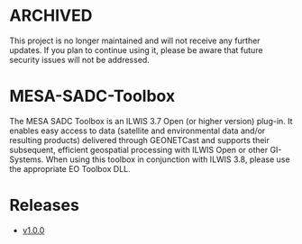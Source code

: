 # ARCHIVED

This project is no longer maintained and will not receive any further updates. If you plan to continue using it, please be aware that future security issues will not be addressed.

# MESA-SADC-Toolbox

The MESA SADC Toolbox is an ILWIS 3.7 Open (or higher version) plug-in. It enables easy access to data (satellite and environmental data and/or resulting products) delivered through GEONETCast and supports their subsequent, efficient geospatial processing with ILWIS Open or other GI-Systems. When using this toolbox in conjunction with ILWIS 3.8, please use the appropriate EO Toolbox DLL.

# Releases

- [v1.0.0](https://github.com/52North/MESA-SADC-Toolbox/releases/tag/v1.0.0)

